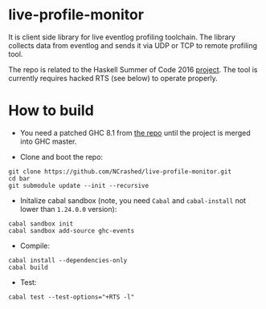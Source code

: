 # live-profile-monitor

It is client side library for live eventlog profiling toolchain. The library collects data from
eventlog and sends it via UDP or TCP to remote profiling tool.

The repo is related to the Haskell Summer of Code 2016 [project](http://ncrashed.github.io/blog/posts/2016-06-12-hsoc-acceptance.html). The tool is currently requires hacked RTS (see below) to 
operate properly.

# How to build 

* You need a patched GHC 8.1 from [the repo](https://github.com/NCrashed/ghc) until the project is merged into
GHC master.

* Clone and boot the repo: 
```
git clone https://github.com/NCrashed/live-profile-monitor.git
cd bar
git submodule update --init --recursive
```

* Initalize cabal sandbox (note, you need `Cabal` and `cabal-install` not lower than `1.24.0.0` version):
```
cabal sandbox init
cabal sandbox add-source ghc-events
```

* Compile:
```
cabal install --dependencies-only
cabal build
```

* Test:
```
cabal test --test-options="+RTS -l"
```